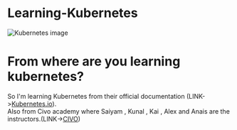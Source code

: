 # Learning-Kubernetes
<img src="https://res.cloudinary.com/practicaldev/image/fetch/s--j81_jFnM--/c_limit%2Cf_auto%2Cfl_progressive%2Cq_auto%2Cw_880/https://dev-to-uploads.s3.amazonaws.com/uploads/articles/rtw4rwv0m4u30x3n1uwz.png" alt="Kubernetes image">

# From where are you learning kubernetes?
So I'm learning Kubernetes from their official documentation (LINK-><a href="https://kubernetes.io/docs/home/" target="_blank">Kubernetes.io</a>).<br>
Also from Civo academy where Saiyam , Kunal , Kai , Alex and Anais are the instructors.(LINK-><a href="https://www.civo.com/academy" target="_blank">CIVO</a>)


